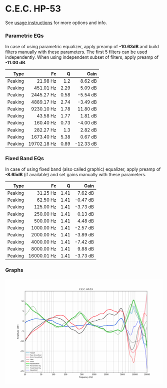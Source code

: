 # C.E.C. HP-53
See [usage instructions](https://github.com/jaakkopasanen/AutoEq#usage) for more options and info.

### Parametric EQs
In case of using parametric equalizer, apply preamp of **-10.63dB** and build filters manually
with these parameters. The first 5 filters can be used independently.
When using independent subset of filters, apply preamp of **-11.00 dB**.

| Type    | Fc          |    Q | Gain      |
|--------:|------------:|-----:|----------:|
| Peaking | 21.98 Hz    | 1.2  | 8.62 dB   |
| Peaking | 451.01 Hz   | 2.29 | 5.09 dB   |
| Peaking | 2445.27 Hz  | 0.58 | -5.54 dB  |
| Peaking | 4889.17 Hz  | 2.74 | -3.49 dB  |
| Peaking | 9230.10 Hz  | 1.78 | 11.80 dB  |
| Peaking | 43.58 Hz    | 1.77 | 1.81 dB   |
| Peaking | 160.40 Hz   | 0.73 | -4.00 dB  |
| Peaking | 282.27 Hz   | 1.3  | 2.82 dB   |
| Peaking | 1673.40 Hz  | 5.38 | 0.67 dB   |
| Peaking | 19702.18 Hz | 0.89 | -12.33 dB |

### Fixed Band EQs
In case of using fixed band (also called graphic) equalizer, apply preamp of **-8.65dB**
(if available) and set gains manually with these parameters.

| Type    | Fc          |    Q | Gain     |
|--------:|------------:|-----:|---------:|
| Peaking | 31.25 Hz    | 1.41 | 7.62 dB  |
| Peaking | 62.50 Hz    | 1.41 | -0.47 dB |
| Peaking | 125.00 Hz   | 1.41 | -3.73 dB |
| Peaking | 250.00 Hz   | 1.41 | 0.13 dB  |
| Peaking | 500.00 Hz   | 1.41 | 4.48 dB  |
| Peaking | 1000.00 Hz  | 1.41 | -2.57 dB |
| Peaking | 2000.00 Hz  | 1.41 | -3.89 dB |
| Peaking | 4000.00 Hz  | 1.41 | -7.42 dB |
| Peaking | 8000.00 Hz  | 1.41 | 9.88 dB  |
| Peaking | 16000.01 Hz | 1.41 | -3.73 dB |

### Graphs
![](./C.E.C.%20HP-53.png)